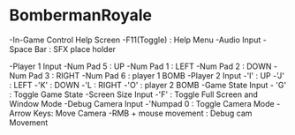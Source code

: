 # BombermanRoyale

-In-Game Control Help Screen
	-F11(Toggle) : Help Menu
-Audio Input
	-Space Bar : SFX place holder

-Player 1 Input
	-Num Pad 5 : UP
	-Num Pad 1 : LEFT
	-Num Pad 2 : DOWN
	-Num Pad 3 : RIGHT
	-Num Pad 6 : player 1 BOMB
-Player 2 Input
	-'I' : UP
	-'J' : LEFT
	-'K' : DOWN
	-'L : RIGHT
	-'O' : player 2 BOMB
-Game State Input
	- 'G' : Toggle Game State
-Screen Size Input
	-'F' : Toggle Full Screen and Window Mode
-Debug Camera Input
	-'Numpad 0 : Toggle Camera Mode
	-Arrow Keys: Move Camera
	-RMB + mouse movement : Debug cam Movement